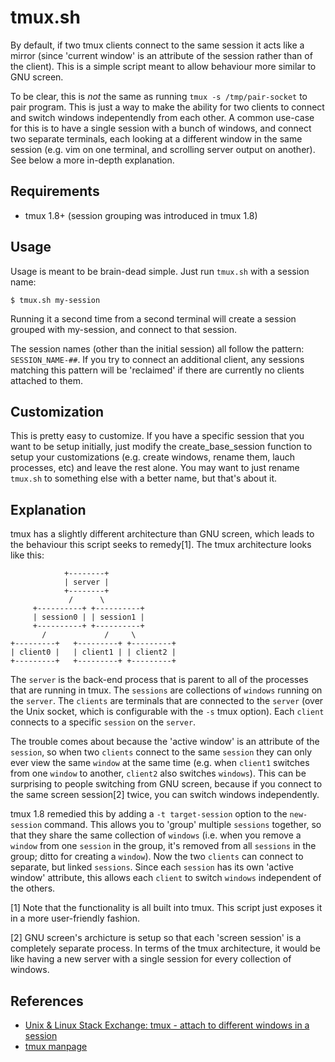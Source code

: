 # tmux.sh

By default, if two tmux clients connect to the same session it acts like a
mirror (since 'current window' is an attribute of the session rather than of
the client). This is a simple script meant to allow behaviour more similar to
GNU screen.

To be clear, this is *not* the same as running `tmux -s /tmp/pair-socket` to
pair program. This is just a way to make the ability for two clients to connect
and switch windows indepentendly from each other. A common use-case for this is
to have a single session with a bunch of windows, and connect two separate
terminals, each looking at a different window in the same session (e.g. vim on
one terminal, and scrolling server output on another). See below a more
in-depth explanation.

## Requirements

* tmux 1.8+ (session grouping was introduced in tmux 1.8)

## Usage

Usage is meant to be brain-dead simple. Just run `tmux.sh` with a session name:

    $ tmux.sh my-session

Running it a second time from a second terminal will create a session grouped
with my-session, and connect to that session.

The session names (other than the initial session) all follow the pattern:
`SESSION_NAME-##`. If you try to connect an additional client, any sessions
matching this pattern will be 'reclaimed' if there are currently no clients
attached to them.

## Customization

This is pretty easy to customize. If you have a specific session that you want
to be setup initially, just modify the create_base_session function to setup
your customizations (e.g. create windows, rename them, lauch processes, etc)
and leave the rest alone. You may want to just rename `tmux.sh` to something
else with a better name, but that's about it.

## Explanation

tmux has a slightly different architecture than GNU screen, which leads to the
behaviour this script seeks to remedy[1]. The tmux architecture looks like this:

                +--------+
                | server |
                +--------+
                 /      \
         +----------+ +----------+
         | session0 | | session1 |
         +----------+ +----------+
           /             /     \
    +---------+   +---------+ +---------+
    | client0 |   | client1 | | client2 |
    +---------+   +---------+ +---------+

The `server` is the back-end process that is parent to all of the processes
that are running in tmux. The `sessions` are collections of `windows` running
on the `server`. The `clients` are terminals that are connected to the `server`
(over the Unix socket, which is configurable with the `-s` tmux option). Each
`client` connects to a specific `session` on the `server`.

The trouble comes about because the 'active window' is an attribute of the
`session`, so when two `clients` connect to the same `session` they can only
ever view the same `window` at the same time (e.g. when `client1` switches from
one `window` to another, `client2` also switches `windows`). This can be
surprising to people switching from GNU screen, because if you connect to the
same screen session[2] twice, you can switch windows independently.

tmux 1.8 remedied this by adding a `-t target-session` option to the
`new-session` command. This allows you to 'group' multiple `sessions` together,
so that they share the same collection of `windows` (i.e. when you remove a
`window` from one `session` in the group, it's removed from all `sessions` in
the group; ditto for creating a `window`). Now the two `clients` can connect to
separate, but linked `sessions`. Since each `session` has its own 'active
window' attribute, this allows each `client` to switch `windows` independent of
the others.

[1] Note that the functionality is all built into tmux. This script just exposes it in a more user-friendly fashion.

[2] GNU screen's archicture is setup so that each 'screen session' is a completely separate process. In terms of the tmux architecture, it would be like having a new server with a single session for every collection of windows.

## References

* [Unix & Linux Stack Exchange: tmux - attach to different windows in a session](http://unix.stackexchange.com/questions/24274/attach-to-different-windows-in-session)
* [tmux manpage](http://linux.die.net/man/1/tmux)
